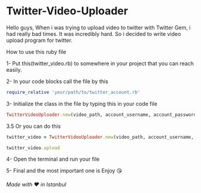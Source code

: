 # Twitter-Video-Uploader
Hello guys, When i was trying to upload video to twitter with Twitter Gem, i had really bad times. It was incredibly hard. So i decided to write video upload program for twitter.

How to use this ruby file

1- Put this(twitter_video.rb) to somewhere in your project that you can reach easily.

2- In your code blocks call the file by this  
```ruby
require_relative 'your/path/to/twitter_account.rb'
```

3- Initialize the class in the file by typing this in your code file
```ruby
TwitterVideoUploader.new(video_path, account_username, account_password, consumer_key, secret_key, status_message).upload
```

3.5 Or you can do this
```ruby
twitter_video = TwitterVideoUploader.new(video_path, account_username, account_password, consumer_key, secret_key, status_message)

twitter_video.upload
```
4- Open the terminal and run your file

5- Final and the most important one is Enjoy :kissing_heart:



###### Made with :heart: in Istanbul
